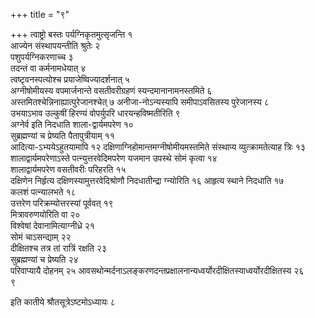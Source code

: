 +++
title = "९"

+++
त्वाष्ट्रो बस्तः पर्यग्निकृतमुत्सृजन्ति १  
आज्येन संस्थापयन्तीति श्रुतेः
२  
पशुपर्यग्निकरणाच्च ३  
तदन्तं वा कर्मनामधेयात् ४  
त्वष्टृवनस्पत्योश्च
प्रयाजेष्विज्यादर्शनात् ५  
अग्नीषोमीयस्य वपमार्जनान्ते वसतीवरीग्रहणं
स्यन्दमानानामनस्तमिते ६  
अस्तमितश्चेन्निनाह्यात्पुरेजानश्चेत् ७
अनीजा-नोऽन्यस्यापि समीपाऽवसितस्य पुरेजानस्य ८  
उभयाऽभाव
उल्कुषीं हिरण्यं वोपर्युपरि धारयन्हविष्मतीरिति ९  
अग्नेर्व इति
निदधाति शाला-द्वार्यमपरेण १०  
सुब्रह्मण्यां च प्रेष्यति
पैतापुत्रीयाम् ११  
आदित्या-ऽभ्ययेऽहुतयामापि १२
दक्षिणाग्निहोमान्तमग्नीषोमीयमस्तमिते संस्थाप्य व्युत्क्रामतेत्याह
त्रिः १३  
शालाद्वार्यमपरेणाऽस्ते पत्न्युत्तरवेदिमपरेण यजमान उपस्थे सोमं
कृत्वा १४  
शालाद्वार्यमपरेण वसतीवरीः परिहरति १५  
दक्षिणेन निर्हृत्य
दक्षिणस्यामुत्तरवेदिश्रोणौ निदधातीन्द्रा ग्न्योरिति १६
आहृत्य स्थाने निदधाति १७  
कलशं पत्न्यालभते १८  
उत्तरेण
परिक्रम्योत्तरस्यां पूर्ववत् १९  
मित्रावरुणयोरिति
वा २०  
विश्वेषां देवानामित्याग्नीध्रे २१  
सोमं चाऽसन्द्याम् २२  
दीक्षितश्च
तत्र तां रात्रिं रक्षति २३  
सुब्रह्मण्यां च प्रेष्यति २४  
परिवाप्यायै
दोहनम् २५
आवसथोन्मर्दनाऽलङ्करणदन्तप्रक्षालनान्यध्वर्योरदीक्षितस्याध्वर्योरदीक्षितस्य
२६  
९

इति कातीये श्रौतसूत्रेऽष्टमोऽध्यायः ८

 